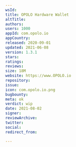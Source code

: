 ```yaml
---
wsId: 
title: OPOLO Hardware Wallet
altTitle: 
authors: 
users: 1000
appId: com.opolo.io
appCountry: 
released: 2020-09-01
updated: 2021-06-08
version: 1.3.1
stars: 
ratings: 
reviews: 
size: 18M
website: https://www.OPOLO.io
repository: 
issue: 
icon: com.opolo.io.png
bugbounty: 
meta: ok
verdict: wip
date: 2021-08-02
signer: 
reviewArchive: 
twitter: 
social: 
redirect_from: 

---
```


